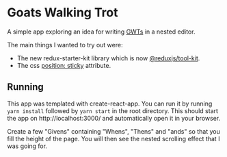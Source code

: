 # Goats Walking Trot
A simple app exploring an idea for writing [GWTs](https://www.agilealliance.org/glossary/gwt/) in a nested editor.

The main things I wanted to try out were:
- The new redux-starter-kit library which is now [@reduxjs/tool-kit](https://github.com/reduxjs/redux-toolkit).
- The css [position: sticky](https://css-tricks.com/position-sticky-2/) attribute.

## Running
This app was templated with create-react-app.  You can run it by running `yarn install` followed by `yarn start` in the root directory.  This should start the app on http://localhost:3000/ and automatically open it in your browser.

Create a few "Givens" containing "Whens", "Thens" and "ands" so that you fill the height of the page.  You will then see the nested scrolling effect that I was going for.